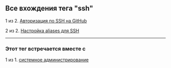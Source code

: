 ## Все вхождения тега "ssh"

1 из 2. [Авторизация по SSH на GitHub](./2020-07-17_git_ssh.md)

2 из 2. [Настройка aliases для SSH](./2020-12-28_ssh_aliases.md)

---

### Этот тег встречается вместе с

1 из 1. [системное администрирование](./meta_sistemnoe_administrirovanie.md)

